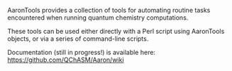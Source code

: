 AaronTools provides a collection of tools for automating routine tasks encountered when running quantum chemistry computations.

These tools can be used either directly with a Perl script using AaronTools objects, or via a series of command-line scripts. 

Documentation (still in progress!) is available here: https://github.com/QChASM/Aaron/wiki
